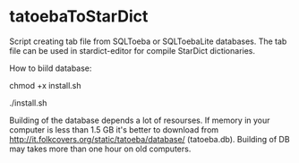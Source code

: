 # tatoebaToStarDict
Script creating tab file from SQLToeba or SQLToebaLite databases. The tab file can be used in stardict-editor for compile StarDict dictionaries.

How to biild database:


chmod +x install.sh

./install.sh

Building of the database depends a lot of resourses. If memory in your computer is less than 1.5 GB it's better to download from http://it.folkcovers.org/static/tatoeba/database/ (tatoeba.db). Building of DB may takes more than one hour on old computers.
